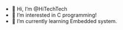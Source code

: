 - 👋 Hi, I’m @HiTechTech
- 👀 I’m interested in C programming!
- 🌱 I’m currently learning Embedded system.
<!---
HiTechTech/HiTechTech is a ✨ special ✨ repository because its `README.md` (this file) appears on your GitHub profile.
You can click the Preview link to take a look at your changes.
--->
